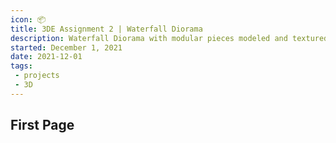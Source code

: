 ```yaml
---
icon: 📦
title: 3DE Assignment 2 | Waterfall Diorama
description: Waterfall Diorama with modular pieces modeled and textured in Maya and Substance Painter. Environment and Shaders built in Unity
started: December 1, 2021
date: 2021-12-01
tags: 
 - projects
 - 3D
---
```


## First Page